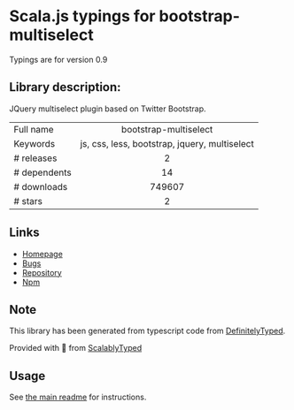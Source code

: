
# Scala.js typings for bootstrap-multiselect

Typings are for version 0.9

## Library description:
JQuery multiselect plugin based on Twitter Bootstrap.

|                    |                 |
| ------------------ | :-------------: |
| Full name          | bootstrap-multiselect |
| Keywords           | js, css, less, bootstrap, jquery, multiselect |
| # releases         | 2 |
| # dependents       | 14 |
| # downloads        | 749607 |
| # stars            | 2 |

## Links
- [Homepage](https://github.com/davidstutz/bootstrap-multiselect#readme)
- [Bugs](https://github.com/davidstutz/bootstrap-multiselect/issues)
- [Repository](https://github.com/davidstutz/bootstrap-multiselect)
- [Npm](https://www.npmjs.com/package/bootstrap-multiselect)
    


## Note
This library has been generated from typescript code from [DefinitelyTyped](https://definitelytyped.org).

Provided with :purple_heart: from [ScalablyTyped](https://github.com/oyvindberg/ScalablyTyped)

## Usage
See [the main readme](../../readme.md) for instructions.


